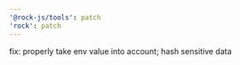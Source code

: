 ```yaml
---
'@rock-js/tools': patch
'rock': patch
---
```


fix: properly take env value into account; hash sensitive data
